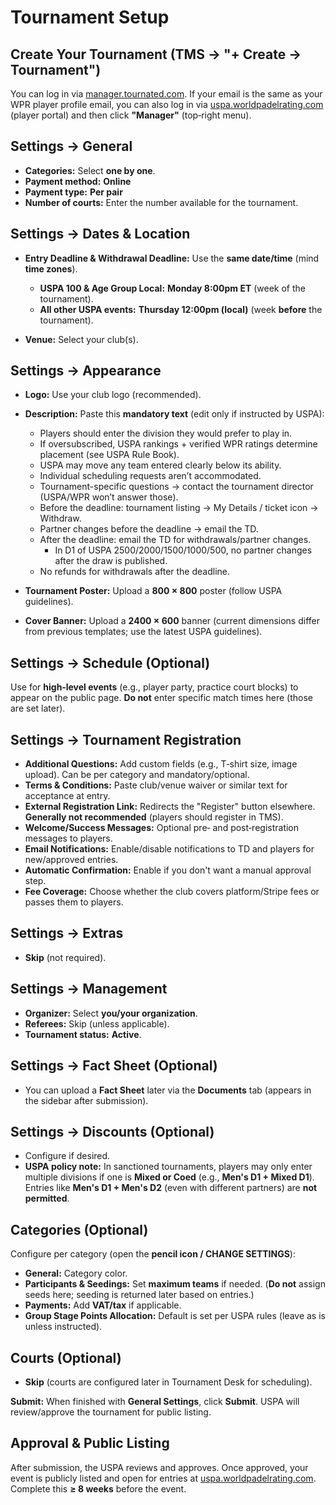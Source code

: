 # Tournament Setup

## Create Your Tournament (TMS → "+ Create → Tournament")

You can log in via [manager.tournated.com](https://manager.tournated.com). If your email is the same as your WPR player profile email, you can also log in via [uspa.worldpadelrating.com](https://uspa.worldpadelrating.com) (player portal) and then click **"Manager"** (top‑right menu).

## Settings → General

* **Categories:** Select **one by one**.
* **Payment method:** **Online**
* **Payment type:** **Per pair**
* **Number of courts:** Enter the number available for the tournament.

## Settings → Dates & Location

* **Entry Deadline & Withdrawal Deadline:** Use the **same date/time** (mind **time zones**).

  * **USPA 100 & Age Group Local:** **Monday 8:00pm ET** (week of the tournament).
  * **All other USPA events:** **Thursday 12:00pm (local)** (week **before** the tournament).
* **Venue:** Select your club(s).

## Settings → Appearance

* **Logo:** Use your club logo (recommended).

* **Description:** Paste this **mandatory text** (edit only if instructed by USPA):

  * Players should enter the division they would prefer to play in. 
  * If oversubscribed, USPA rankings + verified WPR ratings determine placement (see USPA Rule Book).
  * USPA may move any team entered clearly below its ability.
  * Individual scheduling requests aren’t accommodated. 
  * Tournament-specific questions → contact the tournament director (USPA/WPR won’t answer those). 
  * Before the deadline: tournament listing → My Details / ticket icon → Withdraw. 
  * Partner changes before the deadline → email the TD. 
  * After the deadline: email the TD for withdrawals/partner changes. 
    * In D1 of USPA 2500/2000/1500/1000/500, no partner changes after the draw is published. 
  * No refunds for withdrawals after the deadline.

* **Tournament Poster:** Upload a **800 × 800** poster (follow USPA guidelines).

* **Cover Banner:** Upload a **2400 × 600** banner (current dimensions differ from previous templates; use the latest USPA guidelines).

## Settings → Schedule (Optional)

Use for **high‑level events** (e.g., player party, practice court blocks) to appear on the public page. **Do not** enter specific match times here (those are set later).

## Settings → Tournament Registration

* **Additional Questions:** Add custom fields (e.g., T‑shirt size, image upload). Can be per category and mandatory/optional.
* **Terms & Conditions:** Paste club/venue waiver or similar text for acceptance at entry.
* **External Registration Link:** Redirects the "Register" button elsewhere. **Generally not recommended** (players should register in TMS).
* **Welcome/Success Messages:** Optional pre‑ and post‑registration messages to players.
* **Email Notifications:** Enable/disable notifications to TD and players for new/approved entries.
* **Automatic Confirmation:** Enable if you don't want a manual approval step.
* **Fee Coverage:** Choose whether the club covers platform/Stripe fees or passes them to players.

## Settings → Extras

* **Skip** (not required).

## Settings → Management

* **Organizer:** Select **you/your organization**.
* **Referees:** Skip (unless applicable).
* **Tournament status:** **Active**.

## Settings → Fact Sheet (Optional)

* You can upload a **Fact Sheet** later via the **Documents** tab (appears in the sidebar after submission).

## Settings → Discounts (Optional)

* Configure if desired.
* **USPA policy note:** In sanctioned tournaments, players may only enter multiple divisions if one is **Mixed or Coed** (e.g., **Men's D1 + Mixed D1**). Entries like **Men's D1 + Men's D2** (even with different partners) are **not permitted**.

## Categories (Optional)

Configure per category (open the **pencil icon / CHANGE SETTINGS**):

* **General:** Category color.
* **Participants & Seedings:** Set **maximum teams** if needed. (**Do not** assign seeds here; seeding is returned later based on entries.)
* **Payments:** Add **VAT/tax** if applicable.
* **Group Stage Points Allocation:** Default is set per USPA rules (leave as is unless instructed).

## Courts (Optional)

* **Skip** (courts are configured later in Tournament Desk for scheduling).

**Submit:** When finished with **General Settings**, click **Submit**. USPA will review/approve the tournament for public listing.

## Approval & Public Listing

After submission, the USPA reviews and approves. Once approved, your event is publicly listed and open for entries at [uspa.worldpadelrating.com](https://uspa.worldpadelrating.com). Complete this **≥ 8 weeks** before the event.
